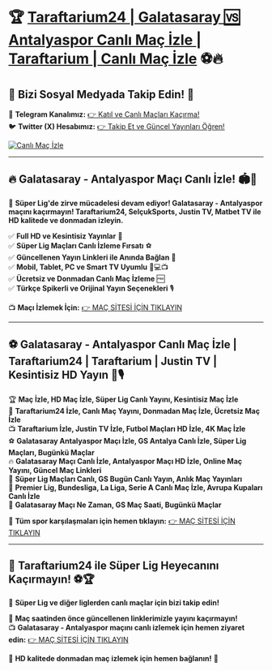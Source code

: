 # 🏆 **[Taraftarium24 | Galatasaray 🆚 Antalyaspor Canlı Maç İzle | Taraftarium | Canlı Maç İzle](http://www.taraftar.site)** ⚽🔥

## 📲 **Bizi Sosyal Medyada Takip Edin!** 🔗
📢 **Telegram Kanalımız:** [👉 Katıl ve Canlı Maçları Kaçırma!](https://t.me/+QasNt6PQaqczZDVi)  
🐦 **Twitter (X) Hesabımız:** [👉 Takip Et ve Güncel Yayınları Öğren!](https://x.com/T24RESMI)  

[![Canlı Maç İzle](https://i.postimg.cc/DfdQKc9h/Taraftarium-TANITIM.jpg)](http://www.taraftar.site)  

---

## 🔥 **Galatasaray - Antalyaspor Maçı Canlı İzle!** 🏟️📡

📌 **Süper Lig'de zirve mücadelesi devam ediyor! Galatasaray - Antalyaspor maçını kaçırmayın! Taraftarium24, SelçukSports, Justin TV, Matbet TV ile HD kalitede ve donmadan izleyin.**

✅ **Full HD ve Kesintisiz Yayınlar** 🎥  
✅ **Süper Lig Maçları Canlı İzleme Fırsatı** ⚽  
✅ **Güncellenen Yayın Linkleri ile Anında Bağlan** 🔄  
✅ **Mobil, Tablet, PC ve Smart TV Uyumlu** 📱💻📺  
✅ **Ücretsiz ve Donmadan Canlı Maç İzleme** 🆓  
✅ **Türkçe Spikerli ve Orijinal Yayın Seçenekleri** 🎙️  

📺 **Maçı İzlemek İçin:** [👉 MAÇ SİTESİ İÇİN TIKLAYIN](http://www.taraftar.site)

---

## ⚽ **Galatasaray - Antalyaspor Canlı Maç İzle | Taraftarium24 | Taraftarium | Justin TV | Kesintisiz HD Yayın** 📡🎙️

🏆 **Maç İzle, HD Maç İzle, Süper Lig Canlı Yayını, Kesintisiz Maç İzle**  
📡 **Taraftarium24 İzle, Canlı Maç Yayını, Donmadan Maç İzle, Ücretsiz Maç İzle**  
📺 **Taraftarium İzle, Justin TV İzle, Futbol Maçları HD İzle, 4K Maç İzle**  
⚽ **Galatasaray Antalyaspor Maçı İzle, GS Antalya Canlı İzle, Süper Lig Maçları, Bugünkü Maçlar**  
🔥 **Galatasaray Maçı Canlı İzle, Antalyaspor Maçı HD İzle, Online Maç Yayını, Güncel Maç Linkleri**  
🏅 **Süper Lig Maçları Canlı, GS Bugün Canlı Yayın, Anlık Maç Yayınları**  
📌 **Premier Lig, Bundesliga, La Liga, Serie A Canlı Maç İzle, Avrupa Kupaları Canlı İzle**  
🎯 **Galatasaray Maçı Ne Zaman, GS Maç Saati, Bugünkü Maçlar**  

📌 **Tüm spor karşılaşmaları için hemen tıklayın:** [👉 MAÇ SİTESİ İÇİN TIKLAYIN](http://www.taraftar.site)

---

## 🚀 **Taraftarium24 ile Süper Lig Heyecanını Kaçırmayın!** ⚽🏆

🏅 **Süper Lig ve diğer liglerden canlı maçlar için bizi takip edin!**

📢 **Maç saatinden önce güncellenen linklerimizle yayını kaçırmayın!**  
📺 **Galatasaray - Antalyaspor maçını canlı izlemek için hemen ziyaret edin:** [👉 MAÇ SİTESİ İÇİN TIKLAYIN](http://www.taraftar.site)  

🌟 **HD kalitede donmadan maç izlemek için hemen bağlanın!** 🎉
